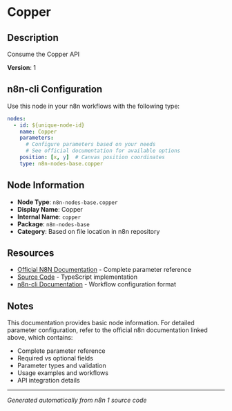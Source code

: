 # Copper

## Description

Consume the Copper API

**Version**: 1

## n8n-cli Configuration

Use this node in your n8n workflows with the following type:

```yaml
nodes:
  - id: ${unique-node-id}
    name: Copper
    parameters:
      # Configure parameters based on your needs
      # See official documentation for available options
    position: [x, y]  # Canvas position coordinates
    type: n8n-nodes-base.copper
```

## Node Information

- **Node Type**: `n8n-nodes-base.copper`
- **Display Name**: Copper
- **Internal Name**: `copper`
- **Package**: `n8n-nodes-base`
- **Category**: Based on file location in n8n repository

## Resources

- [Official N8N Documentation](https://docs.n8n.io/integrations/builtin/app-nodes/n8n-nodes-base.copper/) - Complete parameter reference
- [Source Code](https://github.com/n8n-io/n8n/blob/master/packages/nodes-base/nodes/Copper/Copper.node.ts) - TypeScript implementation
- [n8n-cli Documentation](https://github.com/edenreich/n8n-cli) - Workflow configuration format

## Notes

This documentation provides basic node information. For detailed parameter configuration, 
refer to the official n8n documentation linked above, which contains:

- Complete parameter reference
- Required vs optional fields
- Parameter types and validation
- Usage examples and workflows
- API integration details

---
*Generated automatically from n8n 1 source code*
